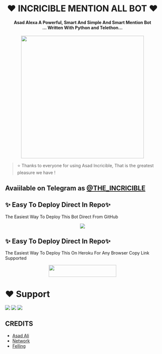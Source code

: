 <h1 align="center"><b>❤️ INCRICIBLE MENTION ALL BOT ❤️</b></h1>

<h4 align="center">Asad Alexa A Powerful, Smart And Simple And Smart Mention Bot <br> ... Written With Python and Telethon...</h4>

<p align="center"><a href="https://t.me/your_Godfather_xd"><img src="https://telegra.ph/file/b8bcb49971f4f1c2e104a.jpg" width="400"></a></p>

> ⭐️ Thanks to everyone for using Asad Incricible, That is the greatest pleasure we have !

## Avaiilable on Telegram as [@THE_INCRICIBLE](https://t.me/INCRICIBLE_MUSIC_BOT)

## ✨ Easy To Deploy Direct In Repo✨

The Easiest Way To Deploy This Bot Direct From GitHub

<p align="center"><a href="https://heroku.com/deploy"><img src="https://www.herokucdn.com/deploy/button.svg"></a>

## ✨ Easy To Deploy Direct In Repo✨

The Easiest Way To Deploy This On Heroku For Any Browser Copy Link Supported

<p align="center"><a href="https://heroku.com/deploy?template=https://github.com/Legendtosu/TaggerRobot"> <img src="https://img.shields.io/badge/Deploy%20To%20Heroku-black?style=for-the-badge&logo=heroku" width="220" height="38.45"/></a></p>
 
 
# ❤️ Support
<a href="https://t.me/THE_INCRICIBLE"><img src="https://img.shields.io/badge/Join-Telegram%20Channel-red.svg?logo=Telegram"></a>
<a href="https://t.me/INCRICIBLE"><img src="https://img.shields.io/badge/Join-Telegram%20Group-blue.svg?logo=telegram"></a>
<a href="https://t.me/ABOUT_GODFATHER/281"><img src="https://img.shields.io/badge/Give-Me%20Heart-blue.svg?logo=telegram"></a>


## CREDITS

- [Asad Ali](https://t.me/your_godfather_xd)
- [Network](https://t.me/INCRICIBLE_NETWORK)
- [Felling](https://t.me/about_godfather)
